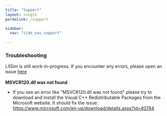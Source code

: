 ```yaml
---
title: "Support"
layout: single
permalink: /support

sidebar:
  nav: "side_nav_support"
                               
---
```


### Troubleshooting

LIISim is still work-in-progress. If you encounter any errors, please open an issue <a href="https://github.com/LIISim/LIISim3/issues" target="_blank">here</a>
<br><br>
**MSVCR120.dll was not found**
* If you see an error like "MSVCR120.dll was not found" please try to download and install the Visual C++ Redistributable Packages from the Microsoft website. 
  It should fix the issue: <a href="https://www.microsoft.com/en-us/download/details.aspx?id=40784" target="_blank">https://www.microsoft.com/en-us/download/details.aspx?id=40784</a> 
